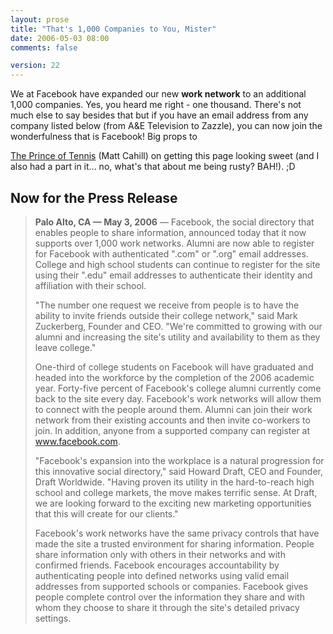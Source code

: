 ```yaml
---
layout: prose
title: "That's 1,000 Companies to You, Mister"
date: 2006-05-03 08:00
comments: false

version: 22
---
```


We at Facebook have expanded our new **work network** to an additional 1,000 companies. Yes, you heard me right - one thousand. There's not much else to say besides that but if you have an email address from any company listed below (from A&E Television to Zazzle), you can now join the wonderfulness that is Facebook! Big props to

[The Prince of Tennis][1] (Matt Cahill) on getting this page looking sweet (and I also had a part in it... no, what's that about me being rusty? BAH!). ;D

## Now for the Press Release

> **Palo Alto, CA — May 3, 2006** — Facebook, the social directory that enables people to share information, announced today that it now supports over 1,000 work networks. Alumni are now able to register for Facebook with authenticated ".com" or ".org" email addresses. College and high school students can continue to register for the site using their ".edu" email addresses to authenticate their identity and affiliation with their school.
>
> "The number one request we receive from people is to have the ability to invite friends outside their college network," said Mark Zuckerberg, Founder and CEO. "We're committed to growing with our alumni and increasing the site's utility and availability to them as they leave college."
>
> One-third of college students on Facebook will have graduated and headed into the workforce by the completion of the 2006 academic year. Forty-five percent of Facebook's college alumni currently come back to the site every day. Facebook's work networks will allow them to connect with the people around them. Alumni can join their work network from their existing accounts and then invite co-workers to join. In addition, anyone from a supported company can register at www.facebook.com.
>
> "Facebook's expansion into the workplace is a natural progression for this innovative social directory," said Howard Draft, CEO and Founder, Draft Worldwide. "Having proven its utility in the hard-to-reach high school and college markets, the move makes terrific sense. At Draft, we are looking forward to the exciting new marketing opportunities that this will create for our clients."
>
> Facebook's work networks have the same privacy controls that have made the site a trusted environment for sharing information. People share information only with others in their networks and with confirmed friends. Facebook encourages accountability by authenticating people into defined networks using valid email addresses from supported schools or companies. Facebook gives people complete control over the information they share and with whom they choose to share it through the site's detailed privacy settings.

[1]: http://matthewcahill.com/

